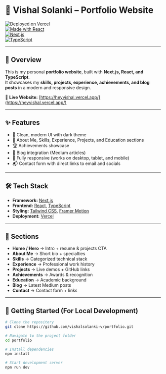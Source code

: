 # 🚀 Vishal Solanki – Portfolio Website  

[![Deployed on Vercel](https://img.shields.io/badge/Deployed%20on-Vercel-black?style=for-the-badge&logo=vercel)](https://heyvishal.vercel.app/)  
[![Made with React](https://img.shields.io/badge/Made%20with-React-blue?style=for-the-badge&logo=react)](https://react.dev/)  
[![Next.js](https://img.shields.io/badge/Framework-Next.js-black?style=for-the-badge&logo=nextdotjs)](https://nextjs.org/)  
[![TypeScript](https://img.shields.io/badge/Language-TypeScript-blue?style=for-the-badge&logo=typescript)](https://www.typescriptlang.org/)  

---

## 🌟 Overview  
This is my personal **portfolio website**, built with **Next.js, React, and TypeScript**.  
It showcases my **skills, projects, experience, achievements, and blog posts** in a modern and responsive design.  

🔗 **Live Website:** [https://heyvishal.vercel.app/](https://heyvishal.vercel.app/)  

---

## ✨ Features  
- 🎨 Clean, modern UI with dark theme  
- 📄 About Me, Skills, Experience, Projects, and Education sections  
- 🏆 Achievements showcase  
- 📝 Blog integration (Medium articles)  
- 📱 Fully responsive (works on desktop, tablet, and mobile)  
- 📬 Contact form with direct links to email and socials  

---

## 🛠️ Tech Stack  
- **Framework:** [Next.js](https://nextjs.org/)  
- **Frontend:** [React](https://react.dev/), [TypeScript](https://www.typescriptlang.org/)  
- **Styling:** [Tailwind CSS](https://tailwindcss.com/), [Framer Motion](https://www.framer.com/motion/)  
- **Deployment:** [Vercel](https://vercel.com/)  

---

## 📂 Sections  
- **Home / Hero** → Intro + resume & projects CTA  
- **About Me** → Short bio + specialties  
- **Skills** → Categorized technical stack  
- **Experience** → Professional work history  
- **Projects** → Live demos + GitHub links  
- **Achievements** → Awards & recognition  
- **Education** → Academic background  
- **Blog** → Latest Medium posts  
- **Contact** → Contact form + links  

---

## 🚀 Getting Started (For Local Development)  

```bash
# Clone the repository
git clone https://github.com/vishalsolanki-v/portfolio.git

# Navigate to the project folder
cd portfolio

# Install dependencies
npm install

# Start development server
npm run dev

